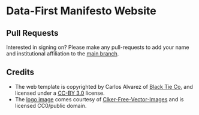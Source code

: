 # Data-First Manifesto Website


## Pull Requests

Interested in signing on? Please make any pull-requests to add your name and institutional affiliation to the [main branch](https://github.com/CliffordAnderson/data-manifesto/tree/master). 

## Credits

* The web template is copyrighted by Carlos Alvarez of [Black Tie Co.](http://blacktie.co/about-themes/) and licensed under a [CC-BY 3.0](https://creativecommons.org/licenses/by/3.0/) license.
* The [logo image](https://pixabay.com/en/stack-blocks-blue-3d-309779/) comes courtesy of [Clker-Free-Vector-Images](https://pixabay.com/en/users/Clker-Free-Vector-Images-3736/) and is licensed CC0/public domain.
